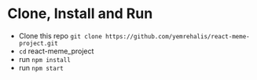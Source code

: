 # Clone, Install and Run

####  
-  Clone this repo  `git clone https://github.com/yemrehalis/react-meme-project.git`
-  `cd` react-meme_project
-  run `npm install`
-  run `npm start`
